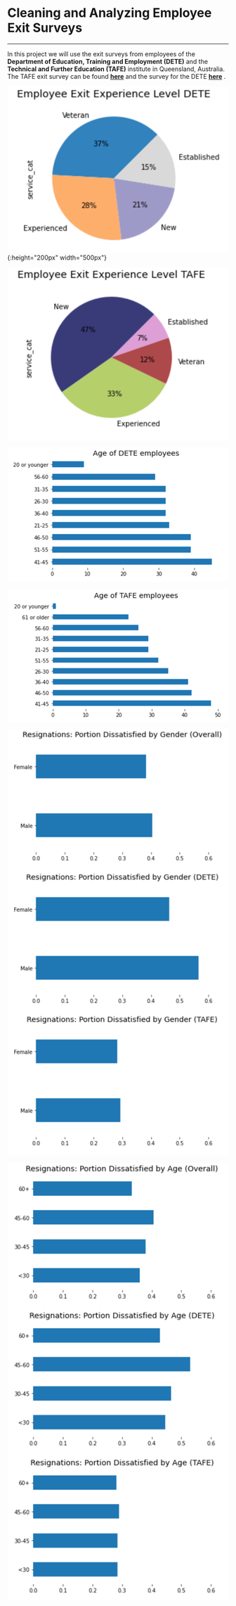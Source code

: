 # Cleaning and Analyzing Employee Exit Surveys

---

In this project we will use the exit surveys from employees of the <b>Department of Education, Training and Employment (DETE)</b> and the <b>Technical and Further Education (TAFE)</b> institute in Queensland, Australia. The TAFE exit survey can be found __[here](https://data.gov.au/dataset/ds-qld-89970a3b-182b-41ea-aea2-6f9f17b5907e/details?q=exit%20survey)__ and the survey for the DETE __[here](https://data.gov.au/dataset/ds-qld-fe96ff30-d157-4a81-851d-215f2a0fe26d/details?q=exit%20survey)__ .

![Screenshot](Images/employee_exit_experience_dete.png){:height="200px" width="500px"}

![Screenshot](Images/employee_exit_experience_tafe.png)

![Screenshot](Images/age_employees_dete.png)

![Screenshot](Images/age_employees_tafe.png)

![Screenshot](Images/resignations_by_gender_dissatisfaction.png)

![Screenshot](Images/resignations_by_age_dissatisfaction.png)
